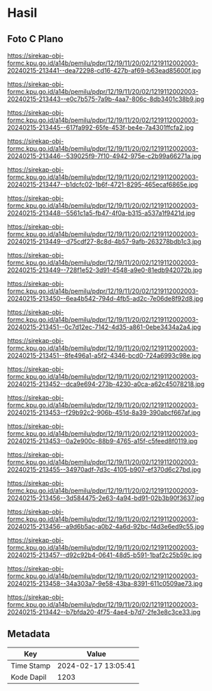 # Hasil

## Foto C Plano

https://sirekap-obj-formc.kpu.go.id/a14b/pemilu/pdpr/12/19/11/20/02/1219112002003-20240215-213441--dea72298-cd16-427b-af69-b63ead85600f.jpg

https://sirekap-obj-formc.kpu.go.id/a14b/pemilu/pdpr/12/19/11/20/02/1219112002003-20240215-213443--e0c7b575-7a9b-4aa7-806c-8db3401c38b9.jpg

https://sirekap-obj-formc.kpu.go.id/a14b/pemilu/pdpr/12/19/11/20/02/1219112002003-20240215-213445--617fa992-65fe-453f-be4e-7a4301ffcfa2.jpg

https://sirekap-obj-formc.kpu.go.id/a14b/pemilu/pdpr/12/19/11/20/02/1219112002003-20240215-213446--539025f9-7f10-4942-975e-c2b99a66271a.jpg

https://sirekap-obj-formc.kpu.go.id/a14b/pemilu/pdpr/12/19/11/20/02/1219112002003-20240215-213447--b1dcfc02-1b6f-4721-8295-465ecaf6865e.jpg

https://sirekap-obj-formc.kpu.go.id/a14b/pemilu/pdpr/12/19/11/20/02/1219112002003-20240215-213448--5561c1a5-fb47-4f0a-b315-a537a1f9421d.jpg

https://sirekap-obj-formc.kpu.go.id/a14b/pemilu/pdpr/12/19/11/20/02/1219112002003-20240215-213449--d75cdf27-8c8d-4b57-9afb-263278bdb1c3.jpg

https://sirekap-obj-formc.kpu.go.id/a14b/pemilu/pdpr/12/19/11/20/02/1219112002003-20240215-213449--728f1e52-3d91-4548-a9e0-81edb942072b.jpg

https://sirekap-obj-formc.kpu.go.id/a14b/pemilu/pdpr/12/19/11/20/02/1219112002003-20240215-213450--6ea4b542-794d-4fb5-ad2c-7e06de8f92d8.jpg

https://sirekap-obj-formc.kpu.go.id/a14b/pemilu/pdpr/12/19/11/20/02/1219112002003-20240215-213451--0c7d12ec-7142-4d35-a861-0ebe3434a2a4.jpg

https://sirekap-obj-formc.kpu.go.id/a14b/pemilu/pdpr/12/19/11/20/02/1219112002003-20240215-213451--8fe496a1-a5f2-4346-bcd0-724a6993c98e.jpg

https://sirekap-obj-formc.kpu.go.id/a14b/pemilu/pdpr/12/19/11/20/02/1219112002003-20240215-213452--dca9e694-273b-4230-a0ca-a62c45078218.jpg

https://sirekap-obj-formc.kpu.go.id/a14b/pemilu/pdpr/12/19/11/20/02/1219112002003-20240215-213453--f29b92c2-906b-451d-8a39-390abcf667af.jpg

https://sirekap-obj-formc.kpu.go.id/a14b/pemilu/pdpr/12/19/11/20/02/1219112002003-20240215-213453--0a2e900c-88b9-4765-a15f-c5feed8f0119.jpg

https://sirekap-obj-formc.kpu.go.id/a14b/pemilu/pdpr/12/19/11/20/02/1219112002003-20240215-213455--34970adf-7d3c-4105-b907-ef370d6c27bd.jpg

https://sirekap-obj-formc.kpu.go.id/a14b/pemilu/pdpr/12/19/11/20/02/1219112002003-20240215-213456--3d584475-2e63-4a94-bd91-02b3b90f3637.jpg

https://sirekap-obj-formc.kpu.go.id/a14b/pemilu/pdpr/12/19/11/20/02/1219112002003-20240215-213456--a9d6b5ac-a0b2-4a6d-92bc-f4d3e6ed9c55.jpg

https://sirekap-obj-formc.kpu.go.id/a14b/pemilu/pdpr/12/19/11/20/02/1219112002003-20240215-213457--d92c92b4-0641-48d5-b591-1baf2c25b59c.jpg

https://sirekap-obj-formc.kpu.go.id/a14b/pemilu/pdpr/12/19/11/20/02/1219112002003-20240215-213458--34a303a7-9e58-43ba-8391-611c0509ae73.jpg

https://sirekap-obj-formc.kpu.go.id/a14b/pemilu/pdpr/12/19/11/20/02/1219112002003-20240215-213442--b7bfda20-4f75-4ae4-b7d7-2fe3e8c3ce33.jpg


## Metadata

| Key        | Value               |
| ---------- | ------------------- |
| Time Stamp | 2024-02-17 13:05:41 |
| Kode Dapil | 1203                |



